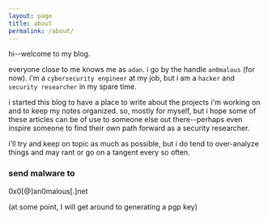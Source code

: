 ```yaml
---
layout: page
title: about
permalink: /about/
---
```


hi--welcome to my blog.

everyone close to me knows me as `adan`. i go by the handle `an0malous` (for now). i'm a `cybersecurity engineer` at my job, but i am a `hacker` and `security researcher` in my spare time.

i started this blog to have a place to write about the projects i'm working on and to keep my notes organized. so, mostly for myself, but i hope some of these articles can be of use to someone else out there--perhaps even inspire someone to find their own path forward as a security researcher.

i'll try and keep on topic as much as possible, but i do tend to over-analyze things and may rant or go on a tangent every so often.

### send malware to

0x0[@]an0malous[.]net

(at some point, I will get around to generating a pgp key)
